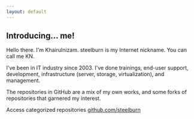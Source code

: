 ```yaml
---
layout: default
---
```


## Introducing... me!

Hello there. I'm Khairulnizam. steelburn is my Internet nickname. You can call me KN.

I've been in IT industry since 2003. I've done trainings, end-user support, development, infrastructure (server, storage, virtualization), and management.

The repositories in GitHub are a mix of my own works, and some forks of repositories that garnered my interest. 

Access categorized repositories [github.com/steelburn](repos)

